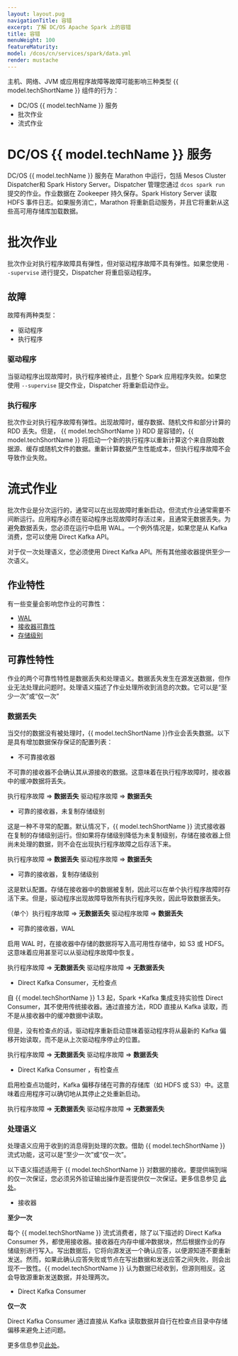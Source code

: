 ```yaml
---
layout: layout.pug
navigationTitle: 容错
excerpt: 了解 DC/OS Apache Spark 上的容错
title: 容错
menuWeight: 100
featureMaturity:
model: /dcos/cn/services/spark/data.yml
render: mustache
---
```


主机、网络、JVM 或应用程序故障等故障可能影响三种类型 {{ model.techShortName }} 组件的行为：

- DC/OS {{ model.techName }} 服务
- 批次作业
- 流式作业

# DC/OS {{ model.techName }} 服务

DC/OS {{ model.techName }} 服务在 Marathon 中运行，包括 Mesos Cluster Dispatcher和 Spark History Server。Dispatcher 管理您通过 `dcos spark run` 提交的作业。作业数据在 Zookeeper 持久保存。Spark History Server 读取 HDFS 事件日志。如果服务消亡，Marathon 将重新启动服务，并且它将重新从这些高可用存储库加载数据。

# 批次作业

批次作业对执行程序故障具有弹性，但对驱动程序故障不具有弹性。如果您使用 `--supervise` 进行提交，Dispatcher 将重启驱动程序。

## 故障

故障有两种类型：

- 驱动程序
- 执行程序

### 驱动程序

当驱动程序出现故障时，执行程序被终止，且整个 Spark 应用程序失败。如果您使用 `--supervise` 提交作业，Dispatcher 将重新启动作业。

### 执行程序

批次作业对执行程序故障有弹性。出现故障时，缓存数据、随机文件和部分计算的 RDD 丢失。但是， {{ model.techShortName }} RDD 是容错的，{{ model.techShortName }} 将启动一个新的执行程序以重新计算这个来自原始数据源、缓存或随机文件的数据。重新计算数据产生性能成本，但执行程序故障不会导致作业失败。

# 流式作业

批次作业是分次运行的，通常可以在出现故障时重新启动，但流式作业通常需要不间断运行。应用程序必须在驱动程序出现故障时存活过来，且通常无数据丢失。为避免数据丢失，您必须在运行中启用 WAL。一个例外情况是，如果您是从 Kafka 消费，您可以使用 Direct Kafka API。

对于仅一次处理语义，您必须使用 Direct Kafka API。所有其他接收器提供至少一次语义。



## 作业特性

有一些变量会影响您作业的可靠性：

- [WAL][1]
- [接收器可靠性][2]
- [存储级别][3]

## 可靠性特性

作业的两个可靠性特性是数据丢失和处理语义。数据丢失发生在源发送数据，但作业无法处理此问题时。处理语义描述了作业处理所收到消息的次数。它可以是“至少一次”或“仅一次”

### 数据丢失

当交付的数据没有被处理时，{{ model.techShortName }}作业会丢失数据。以下是具有增加数据保存保证的配置列表：

- 不可靠接收器

不可靠的接收器不会确认其从源接收的数据。这意味着在执行程序故障时，接收器中的缓冲数据将丢失。

执行程序故障 => **数据丢失** 驱动程序故障 => **数据丢失**

- 可靠的接收器，未复制存储级别

这是一种不寻常的配置。默认情况下，{{ model.techShortName }} 流式接收器在复制的存储级别运行。但如果将存储级别降低为未复制级别，存储在接收器上但尚未处理的数据，则不会在出现执行程序故障之后存活下来。

 执行程序故障 => **数据丢失** 
 驱动程序故障 => **数据丢失**

- 可靠的接收器，复制存储级别

这是默认配置。存储在接收器中的数据被复制，因此可以在单个执行程序故障时存活下来。但是，驱动程序出现故障导致所有执行程序失败，因此导致数据丢失。

 （单个）执行程序故障 => **无数据丢失** 
 驱动程序故障 => **数据丢失**

- 可靠的接收器，WAL

启用 WAL 时，在接收器中存储的数据将写入高可用性存储中，如 S3 或 HDFS。这意味着应用甚至可以从驱动程序故障中恢复。

 执行程序故障 => **无数据丢失** 
 驱动程序故障 => **无数据丢失**

-  Direct Kafka Consumer，无检查点

自 {{ model.techShortName }} 1.3 起，Spark +Kafka 集成支持实验性 Direct Consumer，其不使用传统接收器。通过直接方法，RDD 直接从 Kafka 读取，而不是从接收器中的缓冲数据中读取。

但是，没有检查点的话，驱动程序重新启动意味着驱动程序将从最新的 Kafka 偏移开始读取，而不是从上次驱动程序停止的位置。

 执行程序故障 => **无数据丢失** 
 驱动程序故障 => **数据丢失**

-  Direct Kafka Consumer ，有检查点

启用检查点功能时，Kafka 偏移存储在可靠的存储库（如 HDFS 或 S3）中。这意味着应用程序可以确切地从其停止之处重新启动。

 执行程序故障 => **无数据丢失** 
 驱动程序故障 => **无数据丢失**

### 处理语义

处理语义应用于收到的消息得到处理的次数。借助 {{ model.techShortName }} 流式功能，这可以是“至少一次”或“仅一次”。

以下语义描述适用于 {{ model.techShortName }} 对数据的接收。要提供端到端的仅一次保证，您必须另外验证输出操作是否提供仅一次保证。更多信息参见 [此处][4]。

- 接收器

 **至少一次**

每个 {{ model.techShortName }} 流式消费者，除了以下描述的 Direct Kafka Consumer 外，都使用接收器。接收器在内存中缓冲数据块，然后根据作业的存储级别进行写入。写出数据后，它将向源发送一个确认应答，以便源知道不要重新发送。然而，如果此确认应答失败或节点在写出数据和发送应答之间失败，则会出现不一致性。{{ model.techShortName }} 认为数据已经收到，但源则相反。这会导致源重新发送数据，并处理两次。

- Direct Kafka Consumer

 **仅一次**

Direct Kafka Consumer 通过直接从 Kafka 读取数据并自行在检查点目录中存储偏移来避免上述问题。

 更多信息参见[此处][5]。


[1]: https://spark.apache.org/docs/1.6.0/streaming-programming-guide.html#requirements
[2]:https://spark.apache.org/docs/1.6.0/streaming-programming-guide.html#with-receiver-based-source
[3]:http://spark.apache.org/docs/latest/edit-guide.html#which-storage-level-to-choose
[4]:http://spark.apache.org/docs/latest/streaming-programming-guide.html#semantics-of-output-operation
[5]:https://databricks.com/blog/2015/03/30/improve-to-kafka-integration-of-spark-streaming.html
